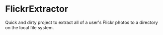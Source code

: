 # FlickrExtractor
Quick and dirty project to extract all of a user's Flickr photos to a directory on the local file system.
